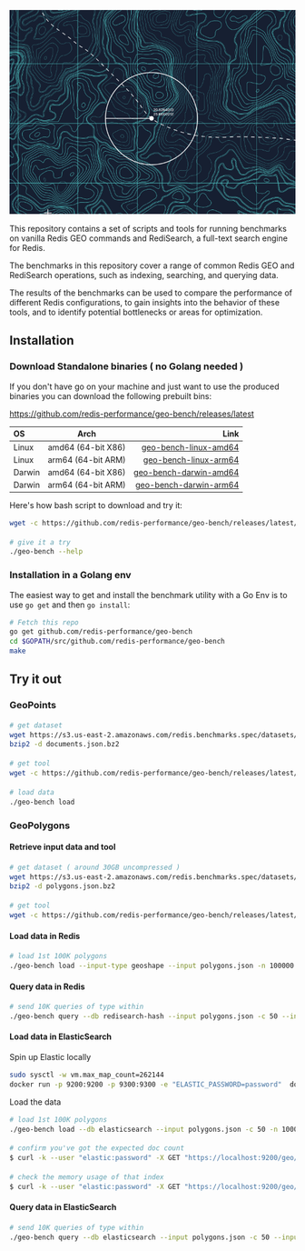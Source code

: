 
![logo](./logo.png)

This repository contains a set of scripts and tools for running benchmarks on vanilla Redis GEO commands and RediSearch, a full-text search engine for Redis. 

The benchmarks in this repository cover a range of common Redis GEO and RediSearch operations, such as indexing, searching, and querying data. 

The results of the benchmarks can be used to compare the performance of different Redis configurations, to gain insights into the behavior of these tools,  and to identify potential bottlenecks or areas for optimization.


## Installation

### Download Standalone binaries ( no Golang needed )

If you don't have go on your machine and just want to use the produced binaries you can download the following prebuilt bins:

https://github.com/redis-performance/geo-bench/releases/latest

| OS | Arch | Link |
| :---         |     :---:      |          ---: |
| Linux   | amd64  (64-bit X86)     | [geo-bench-linux-amd64](https://github.com/redis-performance/geo-bench/releases/latest/download/geo-bench-linux-amd64.tar.gz)    |
| Linux   | arm64 (64-bit ARM)     | [geo-bench-linux-arm64](https://github.com/redis-performance/geo-bench/releases/latest/download/geo-bench-linux-arm64.tar.gz)    |
| Darwin   | amd64  (64-bit X86)     | [geo-bench-darwin-amd64](https://github.com/redis-performance/geo-bench/releases/latest/download/geo-bench-darwin-amd64.tar.gz)    |
| Darwin   | arm64 (64-bit ARM)     | [geo-bench-darwin-arm64](https://github.com/redis-performance/geo-bench/releases/latest/download/geo-bench-darwin-arm64.tar.gz)    |

Here's how bash script to download and try it:

```bash
wget -c https://github.com/redis-performance/geo-bench/releases/latest/download/geo-bench-$(uname -mrs | awk '{ print tolower($1) }')-$(dpkg --print-architecture).tar.gz -O - | tar -xz

# give it a try
./geo-bench --help
```

### Installation in a Golang env

The easiest way to get and install the benchmark utility with a Go Env is to use
`go get` and then `go install`:
```bash
# Fetch this repo
go get github.com/redis-performance/geo-bench
cd $GOPATH/src/github.com/redis-performance/geo-bench
make
```



## Try it out

### GeoPoints
```bash
# get dataset
wget https://s3.us-east-2.amazonaws.com/redis.benchmarks.spec/datasets/geopoint/documents.json.bz2
bzip2 -d documents.json.bz2

# get tool
wget -c https://github.com/redis-performance/geo-bench/releases/latest/download/geo-bench-$(uname -mrs | awk '{ print tolower($1) }')-$(dpkg --print-architecture).tar.gz -O - | tar -xz

# load data
./geo-bench load
```

### GeoPolygons

#### Retrieve input data and tool
```bash
# get dataset ( around 30GB uncompressed )
wget https://s3.us-east-2.amazonaws.com/redis.benchmarks.spec/datasets/geoshape/polygons.json.bz2
bzip2 -d polygons.json.bz2

# get tool
wget -c https://github.com/redis-performance/geo-bench/releases/latest/download/geo-bench-$(uname -mrs | awk '{ print tolower($1) }')-$(dpkg --print-architecture).tar.gz -O - | tar -xz
```

#### Load data in Redis
```bash
# load 1st 100K polygons
./geo-bench load --input-type geoshape --input polygons.json -n 100000 --db redisearch-hash
```

#### Query data in Redis

```bash
# send 10K queries of type within
./geo-bench query --db redisearch-hash --input polygons.json -c 50 --input-type geoshape -n 10000 --query-type geoshape-within
```



#### Load data in ElasticSearch 

Spin up Elastic locally
```bash
sudo sysctl -w vm.max_map_count=262144
docker run -p 9200:9200 -p 9300:9300 -e "ELASTIC_PASSWORD=password"  docker.elastic.co/elasticsearch/elasticsearch:8.7.1
```

Load the data
```bash
# load 1st 100K polygons
./geo-bench load --db elasticsearch --input polygons.json -c 50 -n 100000 --input-type geoshape --es.password password --es.bulk.batch.size 100

# confirm you've got the expected doc count
$ curl -k --user "elastic:password" -X GET "https://localhost:9200/geo/_count?pretty" -H 'Content-Type: application/json'

# check the memory usage of that index
$ curl -k --user "elastic:password" -X GET "https://localhost:9200/geo/_stats?pretty" -H 'Content-Type: application/json'
```

#### Query data in ElasticSearch

```bash
# send 10K queries of type within
./geo-bench query --db elasticsearch --input polygons.json -c 50 --input-type geoshape --es.password password -n 10000 --query-type geoshape-within
```


